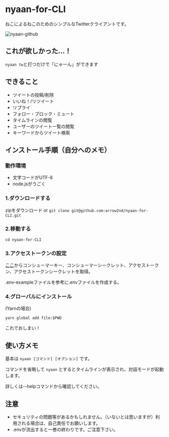 # nyaan-for-CLI

ねこによるねこのためのシンプルなTwitterクライアントです。

![nyaan-github](https://user-images.githubusercontent.com/44780846/85189449-36d15000-b2ea-11ea-8e99-772aefad5df0.gif)

## これが欲しかった…！

```nyaan tw```と打つだけで「にゃーん」ができます

## できること
- ツイートの投稿/削除
- いいね！/リツイート
- リプライ
- フォロー・ブロック・ミュート
- タイムラインの閲覧
- ユーザーのツイート一覧の閲覧
- キーワードからツイート検索

## インストール手順（自分へのメモ）

### 動作環境
- 文字コードがUTF-8
- node.jsがうごく

### 1.ダウンロードする

zipをダウンロード or ```git clone git@github.com:arrow2nd/nyaan-for-CLI.git```

### 2.移動する

```cd nyaan-for-CLI```

### 3.アクセストークンの設定

[ここ](https://developer.twitter.com/en/apps)からコンシューマーキー、コンシューマーシークレット、アクセストークン、アクセストークンシークレットを取得。

.env-exampleファイルを参考に.envファイルを作成する。

### 4.グローバルにインストール

(Yarnの場合)

```yarn global add file:$PWD ``` 

これでおしまい！


## 使い方メモ

基本は ```nyaan [コマンド] [オプション]``` です。

コマンドを省略して ```nyaan``` とするとタイムラインが表示され、対話モードが起動します。

詳しくは--helpコマンドから確認してください。

## 注意
- セキュリティの問題等があるかもしれません。（いないとは思いますが）利用される場合は、自己責任でお願いします。
- .envが流出すると一巻の終わりです。ご注意下さい。

